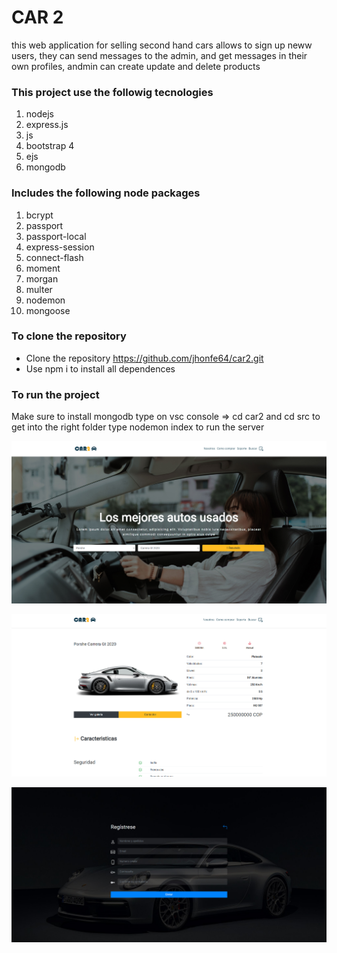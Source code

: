 

# CAR 2

this web application for selling second hand cars allows to sign up neww users, they can send messages to the admin, and get messages in their own profiles, andmin can create update
and delete products

### This project use the followig tecnologies

1. nodejs
2. express.js
3. js
4. bootstrap 4
5. ejs
6. mongodb

### Includes the following node packages

1. bcrypt 
2. passport
3. passport-local
4. express-session
5. connect-flash
6. moment
7. morgan
8. multer
9. nodemon
10. mongoose


### To clone the repository

- Clone the repository https://github.com/jhonfe64/car2.git
- Use npm i to install all dependences 


### To run the project

Make sure to install mongodb
type on vsc console => cd car2 and cd src to get into the right folder
type nodemon index to run the server



![](https://github.com/jhonfe64/car2/blob/master/c21.jpg?raw=true)


 
![](https://github.com/jhonfe64/car2/blob/master/c22.jpg?raw=true)


![](https://github.com/jhonfe64/car2/blob/master/c24.jpg?raw=true)
